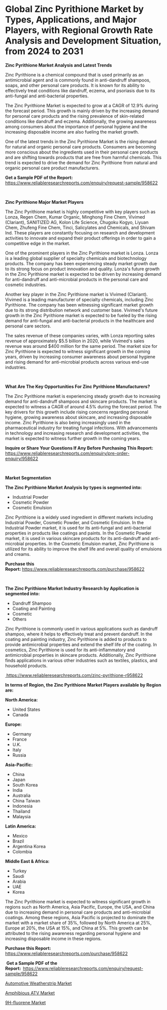 <p><h1>Global Zinc Pyrithione Market by Types, Applications, and Major Players, with Regional Growth Rate Analysis and Development Situation, from 2024 to 2031</h1></p><p><strong>Zinc Pyrithione Market Analysis and Latest Trends</strong></p>
<p><p>Zinc Pyrithione is a chemical compound that is used primarily as an antimicrobial agent and is commonly found in anti-dandruff shampoos, soaps, and other personal care products. It is known for its ability to effectively treat conditions like dandruff, eczema, and psoriasis due to its anti-fungal and anti-bacterial properties.</p><p>The Zinc Pyrithione Market is expected to grow at a CAGR of 12.9% during the forecast period. This growth is mainly driven by the increasing demand for personal care products and the rising prevalence of skin-related conditions like dandruff and eczema. Additionally, the growing awareness among consumers about the importance of personal hygiene and the increasing disposable income are also fueling the market growth.</p><p>One of the latest trends in the Zinc Pyrithione Market is the rising demand for natural and organic personal care products. Consumers are becoming more conscious about the ingredients used in their personal care products and are shifting towards products that are free from harmful chemicals. This trend is expected to drive the demand for Zinc Pyrithione from natural and organic personal care product manufacturers.</p></p>
<p><strong>Get a Sample PDF of the Report:&nbsp;</strong> <a href="https://www.reliableresearchreports.com/enquiry/request-sample/958622">https://www.reliableresearchreports.com/enquiry/request-sample/958622</a></p>
<p>&nbsp;</p>
<p><strong>Zinc Pyrithione Major Market Players</strong></p>
<p><p>The Zinc Pyrithione market is highly competitive with key players such as Lonza, Regen Chem, Kumar Organic, Minghong Fine Chem, Vivimed (Clariant), SANITIZED AG, Kolon Life Science, Chugoku Kogyo, Liyuan Chem, Zhufeng Fine Chem, Tinci, Salicylates and Chemicals, and Shivam Ind. These players are constantly focusing on research and development activities to innovate and expand their product offerings in order to gain a competitive edge in the market.</p><p>One of the prominent players in the Zinc Pyrithione market is Lonza. Lonza is a leading global supplier of specialty chemicals and biotechnology products. The company has been experiencing steady market growth due to its strong focus on product innovation and quality. Lonza's future growth in the Zinc Pyrithione market is expected to be driven by increasing demand for anti-dandruff and anti-microbial products in the personal care and cosmetic industries.</p><p>Another key player in the Zinc Pyrithione market is Vivimed (Clariant). Vivimed is a leading manufacturer of specialty chemicals, including Zinc Pyrithione. The company has been witnessing significant market growth due to its strong distribution network and customer base. Vivimed's future growth in the Zinc Pyrithione market is expected to be fueled by the rising demand for anti-fungal and anti-bacterial products in the healthcare and personal care sectors.</p><p>The sales revenue of these companies varies, with Lonza reporting sales revenue of approximately $5.5 billion in 2020, while Vivimed's sales revenue was around $400 million for the same period. The market size for Zinc Pyrithione is expected to witness significant growth in the coming years, driven by increasing consumer awareness about personal hygiene and rising demand for anti-microbial products across various end-use industries.</p></p>
<p>&nbsp;</p>
<p><strong>What Are The Key Opportunities For Zinc Pyrithione Manufacturers?</strong></p>
<p><p>The Zinc Pyrithione market is experiencing steady growth due to increasing demand for anti-dandruff shampoos and skincare products. The market is expected to witness a CAGR of around 4.5% during the forecast period. The key drivers for this growth include rising concerns regarding personal hygiene, growing awareness about skincare, and increasing disposable income. Zinc Pyrithione is also being increasingly used in the pharmaceutical industry for treating fungal infections. With advancements in technology and increasing research and development activities, the market is expected to witness further growth in the coming years.</p></p>
<p><strong>Inquire or Share Your Questions If Any Before Purchasing This Report:</strong> <a href="https://www.reliableresearchreports.com/enquiry/pre-order-enquiry/958622">https://www.reliableresearchreports.com/enquiry/pre-order-enquiry/958622</a></p>
<p>&nbsp;</p>
<p><strong>Market Segmentation</strong></p>
<p><strong>The Zinc Pyrithione Market Analysis by types is segmented into:</strong></p>
<p><ul><li>Industrial Powder</li><li>Cosmetic Powder</li><li>Cosmetic Emulsion</li></ul></p>
<p><p>Zinc Pyrithione is a widely used ingredient in different markets including Industrial Powder, Cosmetic Powder, and Cosmetic Emulsion. In the Industrial Powder market, it is used for its anti-fungal and anti-bacterial properties in products like coatings and paints. In the Cosmetic Powder market, it is used in various skincare products for its anti-dandruff and anti-microbial properties. In the Cosmetic Emulsion market, Zinc Pyrithione is utilized for its ability to improve the shelf life and overall quality of emulsions and creams.</p></p>
<p><strong>Purchase this Report:&nbsp;</strong><a href="https://www.reliableresearchreports.com/purchase/958622">https://www.reliableresearchreports.com/purchase/958622</a></p>
<p>&nbsp;</p>
<p><strong>The Zinc Pyrithione Market Industry Research by Application is segmented into:</strong></p>
<p><ul><li>Dandruff Shampoo</li><li>Coating and Painting</li><li>Cosmetic</li><li>Others</li></ul></p>
<p><p>Zinc Pyrithione is commonly used in various applications such as dandruff shampoo, where it helps to effectively treat and prevent dandruff. In the coating and painting industry, Zinc Pyrithione is added to products to provide antimicrobial properties and extend the shelf life of the coating. In cosmetics, Zinc Pyrithione is used for its anti-inflammatory and antimicrobial properties in skincare products. Additionally, Zinc Pyrithione finds applications in various other industries such as textiles, plastics, and household products.</p></p>
<p><a href="https://www.reliableresearchreports.com/zinc-pyrithione-r958622">&nbsp;https://www.reliableresearchreports.com/zinc-pyrithione-r958622</a></p>
<p><strong>In terms of Region, the Zinc Pyrithione Market Players available by Region are:</strong></p>
<p>
    <p> <strong> North America: </strong>
        <ul>
            <li>United States</li>
            <li>Canada</li>
        </ul>
        </p> 
    <p> <strong> Europe: </strong>
        <ul>
            <li>Germany</li>
            <li>France</li>
            <li>U.K.</li>
            <li>Italy</li>
            <li>Russia</li>
        </ul>
        </p> 
    <p> <strong> Asia-Pacific: </strong>
        <ul>
            <li>China</li>
            <li>Japan</li>
            <li>South Korea</li>
            <li>India</li>
            <li>Australia</li>
            <li>China Taiwan</li>
            <li>Indonesia</li>
            <li>Thailand</li>
            <li>Malaysia</li>
        </ul>
        </p> 
    <p> <strong> Latin America: </strong>
        <ul>
            <li>Mexico</li>
            <li>Brazil</li>
            <li>Argentina Korea</li>
            <li>Colombia</li>
        </ul>
        </p> 
    <p> <strong> Middle East & Africa: </strong>
        <ul>
            <li>Turkey</li>
            <li>Saudi</li>
            <li>Arabia</li>
            <li>UAE</li>
            <li>Korea</li>
        </ul>
    </p>
    </p>
<p><p>The Zinc Pyrithione market is expected to witness significant growth in regions such as North America, Asia Pacific, Europe, the USA, and China due to increasing demand in personal care products and anti-microbial coatings. Among these regions, Asia Pacific is projected to dominate the market with a market share of 35%, followed by North America at 25%, Europe at 20%, the USA at 15%, and China at 5%. This growth can be attributed to the rising awareness regarding personal hygiene and increasing disposable income in these regions.</p></p>
<p><strong>Purchase this Report: </strong><a href="https://www.reliableresearchreports.com/purchase/958622">https://www.reliableresearchreports.com/purchase/958622</a></p>
<p>&nbsp;<strong>Get a Sample PDF of the Report:&nbsp;&nbsp;</strong><a href="https://www.reliableresearchreports.com/enquiry/request-sample/958622">https://www.reliableresearchreports.com/enquiry/request-sample/958622</a></p>
<p><strong></strong></p>
<p><p><a href="https://medium.com/@estellaemmerich/automotive-weatherstrip-market-share-and-new-trends-analysis-by-its-type-application-end-use-and-b71c1d8ef7b6">Automotive Weatherstrip Market</a></p><p><a href="https://medium.com/@eloisadavis1985/amphibious-atv-market-a-global-and-regional-analysis-focus-on-region-country-level-analysis-0f8e3e13aeb1">Amphibious ATV Market</a></p><p><a href="https://github.com/temeroso029/Market-Research-Report-List-1/blob/main/9h-fluorene-market.md">9H-fluorene Market</a></p></p>